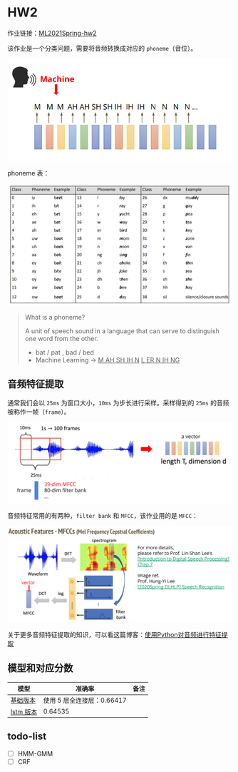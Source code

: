 # HW2

作业链接：[ML2021Spring-hw2](https://www.kaggle.com/c/ml2021spring-hw2)

该作业是一个分类问题，需要将音频转换成对应的 `phoneme`（音位）。

![](hw2_1.jpg)

phoneme 表：

![](phoneme.jpg)

> What is a phoneme?
>
> A unit of speech sound in a language that can serve to distinguish one word from the
other.
> + bat / pat , bad / bed
> + Machine Learning → <u>M AH SH IH N</u> <u>L ER N IH NG</u>

## 音频特征提取

通常我们会以 `25ms` 为窗口大小，`10ms` 为步长进行采样。采样得到的 `25ms` 的音频被称作一帧（`frame`）。

![](feature_1.jpg)

音频特征常用的有两种，`filter bank` 和 `MFCC`，该作业用的是 `MFCC`：

![](feature_2.jpg)

关于更多音频特征提取的知识，可以看这篇博客：[使用Python对音频进行特征提取](https://juejin.cn/post/6844903929101156365)

## 模型和对应分数

|模型   |准确率   | 备注 |
|---|---|---|
| [基础版本](hw2-basic.ipynb)  | 使用 5 层全连接层：0.66417  | |
| [lstm 版本](./hw2-lstm.ipynb)| 0.64535| |
## todo-list
+ [ ] HMM-GMM 
+ [ ] CRF
